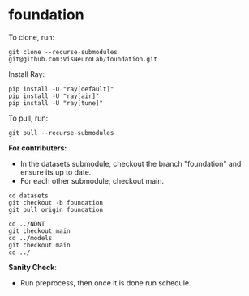 # foundation

To clone, run:
```console
git clone --recurse-submodules git@github.com:VisNeuroLab/foundation.git
```

Install Ray:
```python3
pip install -U "ray[default]"
pip install -U "ray[air]"
pip install -U "ray[tune]"
```

To pull, run:
```console
git pull --recurse-submodules
```

**For contributers:**

* In the datasets submodule, checkout the branch "foundation" and ensure its up to date.
* For each other submodule, checkout main.

```console
cd datasets
git checkout -b foundation
git pull origin foundation

cd ../NDNT
git checkout main
cd ../models
git checkout main
cd ../
```

**Sanity Check**:
* Run preprocess, then once it is done run schedule.
